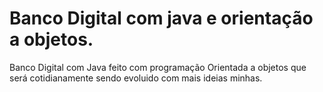 # Banco Digital com java e orientação a objetos.
Banco Digital com Java feito com programação Orientada a objetos que será cotidianamente sendo 
evoluido com mais ideias minhas.
